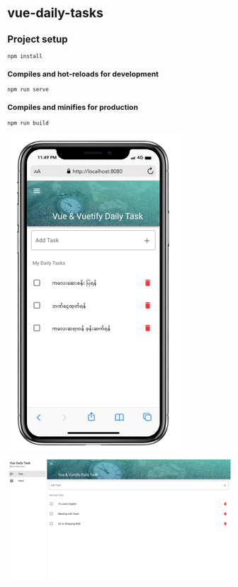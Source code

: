 # vue-daily-tasks

## Project setup
```
npm install
```

### Compiles and hot-reloads for development
```
npm run serve
```

### Compiles and minifies for production
```
npm run build
```

![Alt text](src/assets/sample_mobile.png?raw=true "Mobile View Sample")

![Alt text](src/assets/sample_web.png?raw=true "Web View Sample")
